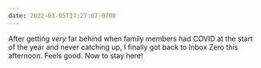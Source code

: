 ```yaml
---
date: 2022-03-05T17:27:07-0700
---
```


After getting *very* far behind when family members had <abbr>COVID</abbr> at the start of the year and never catching up, I finally got back to Inbox Zero this afternoon. Feels good. Now to stay here!